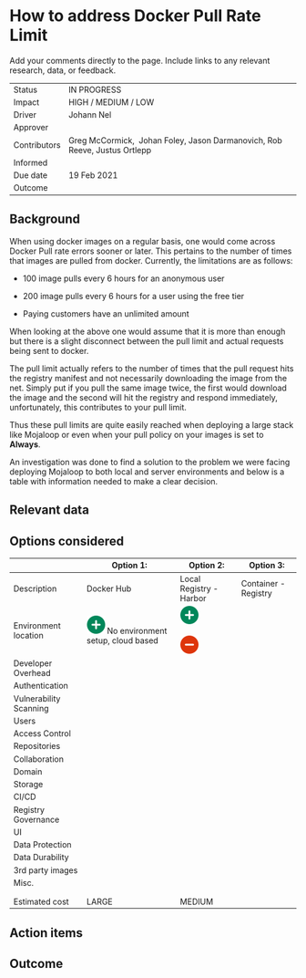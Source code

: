 # How to address Docker Pull Rate Limit

Add your comments directly to the page. Include links to any relevant research, data, or feedback.

|     |     |
| --- | --- |
| Status | IN PROGRESS |
| Impact | HIGH / MEDIUM / LOW |
| Driver | Johann Nel |
| Approver |     |
| Contributors | Greg McCormick,  Johan Foley, Jason Darmanovich, Rob Reeve, Justus Ortlepp  |
| Informed |     |
| Due date | 19 Feb 2021 |
| Outcome |     |

## Background

When using docker images on a regular basis, one would come across Docker Pull rate errors sooner or later. This pertains to the number of times that images are pulled from docker. Currently, the limitations are as follows:

- 100 image pulls every 6 hours for an anonymous user

- 200 image pulls every 6 hours for a user using the free tier

- Paying customers have an unlimited amount

When looking at the above one would assume that it is more than enough but there is a slight disconnect between the pull limit and actual requests being sent to docker.

The pull limit actually refers to the number of times that the pull request hits the registry manifest and not necessarily downloading the image from the net. Simply put if you pull the same image twice, the first would download the image and the second will hit the registry and respond immediately, unfortunately, this contributes to your pull limit.

Thus these pull limits are quite easily reached when deploying a large stack like Mojaloop or even when your pull policy on your images is set to **Always**.

An investigation was done to find a solution to the problem we were facing deploying Mojaloop to both local and server environments and below is a table with information needed to make a clear decision.

## Relevant data

## Options considered

|     | Option 1: | Option 2: | Option 3: |
| --- | --- | --- | --- |
| Description | Docker Hub | Local Registry - Harbor | Container - Registry |
| Environment location | ![plus](../../Images/plus_32.png) No environment setup, cloud based | ![plus](../../Images/plus_32.png)<br><br>![(minus)](../../Images/minus_32.png) |     |
| Developer Overhead |     |     |     |
| Authentication |     |     |     |
| Vulnerability Scanning |     |     |     |
| Users |     |     |     |
| Access Control |     |     |     |
| Repositories |     |     |     |
| Collaboration |     |     |     |
| Domain |     |     |     |
| Storage |     |     |     |
| CI/CD |     |     |     |
| Registry Governance |     |     |     |
| UI  |     |     |     |
| Data Protection |     |     |     |
| Data Durability |     |     |     |
| 3rd party images |     |     |     |
| Misc. |     |     |     |
|     |     |     |     |
|     |     |     |     |
| Estimated cost | LARGE | MEDIUM |     |

## Action items

## Outcome
